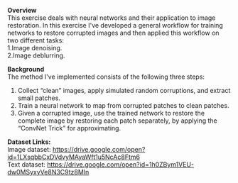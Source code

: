 **Overview**<br>
This exercise deals with neural networks and their application to image restoration. In this exercise 
I've developed a general workflow for training networks to restore corrupted images and then applied this
workflow on two different tasks: <br/>
1.Image denoising.<br/>
2.Image deblurring.<br/>

**Background**<br>
The method I've implemented consists of the following three steps:
1. Collect “clean” images, apply simulated random corruptions, and extract small patches.
2. Train a neural network to map from corrupted patches to clean patches.
3. Given a corrupted image, use the trained network to restore the complete image by restoring each
patch separately, by applying the “ConvNet Trick” for approximating.

**Dataset Links:**<br>
Image dataset: https://drive.google.com/open?id=1LXsqbbCxDVdvyMAyaWft1u5NcAc8Ftm6 <br/>
Text dataset:  https://drive.google.com/open?id=1h0ZBym1VEU-dw0MSyxyVe8N3C9tz8MIn
